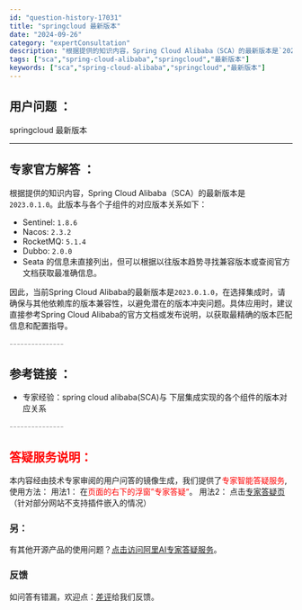 ```yaml
---
id: "question-history-17031"
title: "springcloud 最新版本"
date: "2024-09-26"
category: "expertConsultation"
description: "根据提供的知识内容，Spring Cloud Alibaba（SCA）的最新版本是`2023.0.1.0`。此版本与各个子组件的对应版本关系如下：- Sentinel: `1.8.6`- Nacos: `2.3.2`- RocketMQ: `5.1.4`- Dubbo: `2.0.0`- Seata"
tags: ["sca","spring-cloud-alibaba","springcloud","最新版本"]
keywords: ["sca","spring-cloud-alibaba","springcloud","最新版本"]
---
```


## 用户问题 ： 
 springcloud 最新版本  

---------------
## 专家官方解答 ：

根据提供的知识内容，Spring Cloud Alibaba（SCA）的最新版本是`2023.0.1.0`。此版本与各个子组件的对应版本关系如下：

- Sentinel: `1.8.6`
- Nacos: `2.3.2`
- RocketMQ: `5.1.4`
- Dubbo: `2.0.0`
- Seata 的信息未直接列出，但可以根据以往版本趋势寻找兼容版本或查阅官方文档获取最准确信息。

因此，当前Spring Cloud Alibaba的最新版本是`2023.0.1.0`，在选择集成时，请确保与其他依赖库的版本兼容性，以避免潜在的版本冲突问题。具体应用时，建议直接参考Spring Cloud Alibaba的官方文档或发布说明，以获取最精确的版本匹配信息和配置指导。


<font color="#949494">---------------</font> 


## 参考链接 ：

* 专家经验：spring cloud alibaba(SCA)与 下层集成实现的各个组件的版本对应关系 


 <font color="#949494">---------------</font> 
 


## <font color="#FF0000">答疑服务说明：</font> 

本内容经由技术专家审阅的用户问答的镜像生成，我们提供了<font color="#FF0000">专家智能答疑服务</font>,使用方法：
用法1： 在<font color="#FF0000">页面的右下的浮窗”专家答疑“</font>。
用法2： 点击[专家答疑页](https://answer.opensource.alibaba.com/docs/intro)（针对部分网站不支持插件嵌入的情况）
### 另：


有其他开源产品的使用问题？[点击访问阿里AI专家答疑服务](https://answer.opensource.alibaba.com/docs/intro)。
### 反馈
如问答有错漏，欢迎点：[差评](https://ai.nacos.io/user/feedbackByEnhancerGradePOJOID?enhancerGradePOJOId=17066)给我们反馈。
